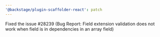 ```yaml
---
'@backstage/plugin-scaffolder-react': patch
---
```


Fixed the issue #28239 (Bug Report: Field extension validation does not work when field is in dependencies in an array field)
